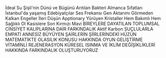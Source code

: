 ﻿İdeal Su
Şişli'nin Dünü ve Bügünü
Arıtılan Bakteri
Almanca Sıfatları
İstanbul'da yaşamış Edebiyatçılar
Ses Frekansı
Gen Aktarımı
Görmeden Kalkan Engeller
İleri Düşün
Apptionary
Yürüyen Kristaller
Hem Bakımlı Hem Sağlıklı Ol
Kasislere Son
Kırmızı Mavi
BİREYLERE DAYATILAN TOPLUMSAL CİNSİYET KALIPLARINA DAİR FARKINDALIK
Aktif Karbon
SUÇLULARLA EMPATİ
ANNESİZ BÜYÜYEN ŞAİRLERİN ŞİİRLERİNDEKİ HÜZÜN
MATEMATİKTE OLASILIK KONUSU HAKKINDA OYUN GELİŞTİRME
VİTAMİNLİ REJENERASYON
KÜRESEL ISINMA VE İKLİM DEĞİŞİKLİKLERİ HAKKINDA FARKINDALIK OLUŞTURUYORUZ